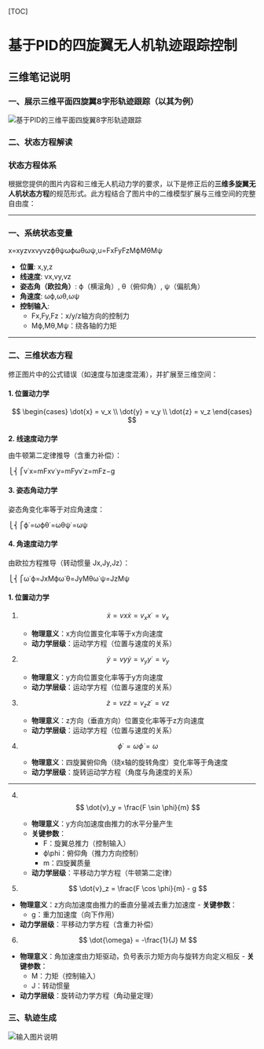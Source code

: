 [TOC]

# 基于PID的四旋翼无人机轨迹跟踪控制

## 三维笔记说明

### 一、展示三维平面四旋翼8字形轨迹跟踪（以其为例）

![基于PID的三维平面四旋翼8字形轨迹跟踪](/imgs/2025-05-04/XCa9LOXWW6ZH955l.png "基于PID的三维平面四旋翼8字形轨迹跟踪")

### 二、状态方程解读

### **状态方程体系**
根据您提供的图片内容和三维无人机动力学的要求，以下是修正后的**三维多旋翼无人机状态方程**的规范形式。此方程结合了图片中的二维模型扩展与三维空间的完整自由度：

----------

### ​**一、系统状态变量**

x=​xyzvx​vy​vz​ϕθψωϕ​ωθ​ωψ​​​,u=​Fx​Fy​Fz​Mϕ​Mθ​Mψ​​​

-   ​**位置**: x,y,z
-   ​**线速度**: vx​,vy​,vz​
-   ​**姿态角（欧拉角）​**: ϕ（横滚角）, θ（俯仰角）, ψ（偏航角）
-   ​**角速度**: ωϕ​,ωθ​,ωψ​
-   ​**控制输入**:
    -   Fx​,Fy​,Fz​：x/y/z轴方向的控制力
    -   Mϕ​,Mθ​,Mψ​：绕各轴的力矩

----------

### ​**二、三维状态方程**

修正图片中的公式错误（如速度与加速度混淆），并扩展至三维空间：

#### ​**1. 位置动力学**

$$
\begin{cases} 
\dot{x} = v_x \\ 
\dot{y} = v_y \\ 
\dot{z} = v_z 
\end{cases}
$$
#### 

​**2. 线速度动力学**

由牛顿第二定律推导（含重力补偿）：

⎩⎨⎧​v˙x​=mFx​​v˙y​=mFy​​v˙z​=mFz​​−g​

#### ​**3. 姿态角动力学**

姿态角变化率等于对应角速度：

⎩⎨⎧​ϕ˙​=ωϕ​θ˙=ωθ​ψ˙​=ωψ​​

#### ​**4. 角速度动力学**

由欧拉方程推导（转动惯量 Jx​,Jy​,Jz​）：

⎩⎨⎧​ω˙ϕ​=Jx​Mϕ​​ω˙θ​=Jy​Mθ​​ω˙ψ​=Jz​Mψ​​​
#### **1. 位置动力学**

1.  $$ \dot{x} =vx\dot{x} = v_xx˙= v_x $$

    -   ​**物理意义**：x方向位置变化率等于x方向速度
    -   ​**动力学层级**：运动学方程（位置与速度的关系）
    
1.  $$ \dot{y} =vy\dot{y} = v_yy˙= v_y $$

    -   ​**物理意义**：y方向位置变化率等于y方向速度
    -   ​**动力学层级**：运动学方程（位置与速度的关系）
    
2.  $$ ​\dot{z}=vz\dot{z} = v_zz˙=vz​ $$
    
    -   ​**物理意义**：z方向（垂直方向）位置变化率等于z方向速度
    -   ​**动力学层级**：运动学方程（位置与速度的关系）
    
3.  $$ ϕ˙=ω\dot{\phi} = ω $$    
    -   ​**物理意义**：四旋翼俯仰角（绕x轴的旋转角度）变化率等于角速度
    -   ​**动力学层级**：旋转运动学方程（角度与角速度的关系）

----------

4.  ​$$ \dot{v}_y = \frac{F \sin \phi}{m} $$
    
    -   ​**物理意义**：y方向加速度由推力的水平分量产生
    -   ​**关键参数**：
        -   F：旋翼总推力（控制输入）
        -   ϕ\phi：俯仰角（推力方向控制）
        -   m：四旋翼质量
    -   ​**动力学层级**：平移动力学方程（牛顿第二定律）
    
5.   $$ \dot{v}_z = \frac{F \cos \phi}{m} - g $$
    
   -   ​**物理意义**：z方向加速度由推力的垂直分量减去重力加速度
    -   ​**关键参数**：
        -   g：重力加速度（向下作用）
   -   ​**动力学层级**：平移动力学方程（含重力补偿）
    
6.   $$ \dot{\omega} = -\frac{1}{J} M $$
    
   -   ​**物理意义**：角加速度由力矩驱动，负号表示力矩方向与旋转方向定义相反
    -   ​**关键参数**：
        -   M：力矩（控制输入）
        -   J：转动惯量
   -   ​**动力学层级**：旋转动力学方程（角动量定理）

### 三、轨迹生成


![输入图片说明](/imgs/2025-05-04/n5O7dN3UI0TOlHs7.png)
<!--stackedit_data:
eyJoaXN0b3J5IjpbMTY3NjM5NDM3NSwyMDU1MTc2ODRdfQ==
-->